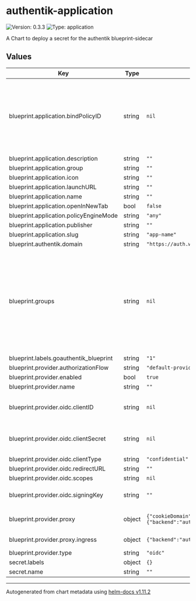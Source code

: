 # authentik-application

![Version: 0.3.3](https://img.shields.io/badge/Version-0.3.3-informational?style=flat-square) ![Type: application](https://img.shields.io/badge/Type-application-informational?style=flat-square)

A Chart to deploy a secret for the authentik blueprint-sidecar

## Values

| Key | Type | Default | Description |
|-----|------|---------|-------------|
| blueprint.application.bindPolicyID | string | `nil` | uuid for bindPolicyID for group - if not set generated on secret for be stable (or groups: [] filled) |
| blueprint.application.description | string | `""` |  |
| blueprint.application.group | string | `""` |  |
| blueprint.application.icon | string | `""` |  |
| blueprint.application.launchURL | string | `""` |  |
| blueprint.application.name | string | `""` |  |
| blueprint.application.openInNewTab | bool | `false` |  |
| blueprint.application.policyEngineMode | string | `"any"` |  |
| blueprint.application.publisher | string | `""` |  |
| blueprint.application.slug | string | `"app-name"` |  |
| blueprint.authentik.domain | string | `"https://auth.wrenix.eu"` |  |
| blueprint.groups | string | `nil` | additional groups  disable any groups by set groups: [] (to a slice) example:   - slug: "app: grafana-admin"     parent: "app: infra"     bindID: uuid  |
| blueprint.labels.goauthentik_blueprint | string | `"1"` |  |
| blueprint.provider.authorizationFlow | string | `"default-provider-authorization-implicit-consent"` |  |
| blueprint.provider.enabled | bool | `true` |  |
| blueprint.provider.name | string | `""` |  |
| blueprint.provider.oidc.clientID | string | `nil` | client id - generated if secret enabled |
| blueprint.provider.oidc.clientSecret | string | `nil` | client secret - generated if secret enabled |
| blueprint.provider.oidc.clientType | string | `"confidential"` |  |
| blueprint.provider.oidc.redirectURL | string | `""` |  |
| blueprint.provider.oidc.scopes | string | `nil` | Scope |
| blueprint.provider.oidc.signingKey | string | `""` | Need for non-curve / RSA |
| blueprint.provider.proxy | object | `{"cookieDomain":"","externalHost":null,"ingress":{"backend":"authentik","domain":null,"enabled":false},"skipPathRegex":""}` | used for proxy provider |
| blueprint.provider.proxy.ingress | object | `{"backend":"authentik","domain":null,"enabled":false}` | not yet supported |
| blueprint.provider.type | string | `"oidc"` |  |
| secret.labels | object | `{}` |  |
| secret.name | string | `""` |  |

----------------------------------------------
Autogenerated from chart metadata using [helm-docs v1.11.2](https://github.com/norwoodj/helm-docs/releases/v1.11.2)

